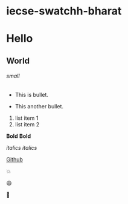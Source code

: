 # iecse-swatchh-bharat
# Hello
## World
###### small

- This is bullet.
* This another bullet.

1. list item 1
2. list item 2

**Bold**
__Bold__

*italics*
_italics_

[Github](http://github.com)

:boom:

:smile:

:poop:


